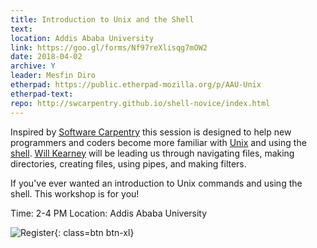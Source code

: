 ```yaml
---
title: Introduction to Unix and the Shell 
text: 
location: Addis Ababa University
link: https://goo.gl/forms/Nf97reXlisqg7mOW2
date: 2018-04-02
archive: Y  
leader: Mesfin Diro
etherpad: https://public.etherpad-mozilla.org/p/AAU-Unix
etherpad-text: 
repo: http://swcarpentry.github.io/shell-novice/index.html
---
```


Inspired by [Software Carpentry](http://swcarpentry.github.io/shell-novice/) this session is designed to help new programmers and coders become more familiar with [Unix](https://en.wikipedia.org/wiki/Unix) and using the [shell](https://en.wikipedia.org/wiki/Shell_%28computing%29). [Will Kearney](https://github.com/wkearn) will be leading us through navigating files, making directories, creating files, using pipes, and making filters.

If you've ever wanted an introduction to Unix commands and using the shell. This workshop is for you! 

Time: 2-4 PM
Location: Addis Ababa University

![Register](https://goo.gl/forms/Nf97reXlisqg7mOW2){: class=btn btn-xl} 
